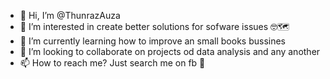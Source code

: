 - 👋 Hi, I’m @ThunrazAuza
- 👀 I’m interested in create better solutions for sofware issues 🤓🗺
- 🌱 I’m currently learning how to improve an small books bussines
- 💞️ I’m looking to collaborate on projects od data analysis and any another
- 📫 How to reach me? Just search me on fb 🤔

<!---
ThunrazAuza/ThunrazAuza is a ✨ special ✨ repository because its `README.md` (this file) appears on your GitHub profile.
You can click the Preview link to take a look at your changes.
--->
